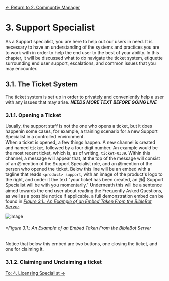 [← Return to 2. Communtiy Manager](./2.-community-manager.md)

# 3. Support Specialist
As a Support specialist, you are here to help out our users in need. It is necessary to have an understanding of the systems and practices you are to work with in order to help the end user to the best of your ability. In this chapter, it will be discussed what to do navigate the ticket system, etiquette surrounding end user support, escalations, and common issues that you may encounter. 


## 3.1. The Ticket System
The ticket system is set up in order to privately and conveniently help a user with any issues that may arise. ***NEEDS MORE TEXT BEFORE GOING LIVE***

### 3.1.1. Opening a Ticket
Usually, the support staff is not the one who opens a ticket, but it does happenin some cases, for example, a training scenario for a new Support Specialist in a controlled environment.  
When a ticket is opened, a few things happen. A new channel is created and named `ticket`, followed by a four digit number. An example would be the most recent ticket, which is, as of writing, `ticket-0339`. Within this channel, a message will appear that, at the top of the message will consist of an @mention of the Support Specialist role, and an @mention of the person who opened the ticket. Below this line will be an embed with a tagline that reads `<product> support`, with an image of the product's logo to the right, and under it the text "your ticket has been created, an @🏡 Support Specialist will be with you momentarily." Underneath this will be a sentence aimed towards the end user about reading the Frequently Asked Questions, as well as a possible notice if applicable. a full demonstration embed can be found in *[Figure 3.1.: An Example of an Embed Taken From the BibleBot Server](./3.-support-specialist.md#figure-31-an-example-of-an-embed-taken-from-the-biblebot-server)*.

![image](https://user-images.githubusercontent.com/25531954/152704569-819d63fa-864b-4a3a-8556-234f3fdf18e8.png)
###### *Figure 3.1.: An Example of an Embed Taken From the BibleBot Server

Notice that below this embed are two buttons, one closing the ticket, and one for claiming it.

### 3.1.2. Claiming and Unclaiming a ticket


[To: 4. Licensing Specialist →](./4.-licensing-specialist.md)

